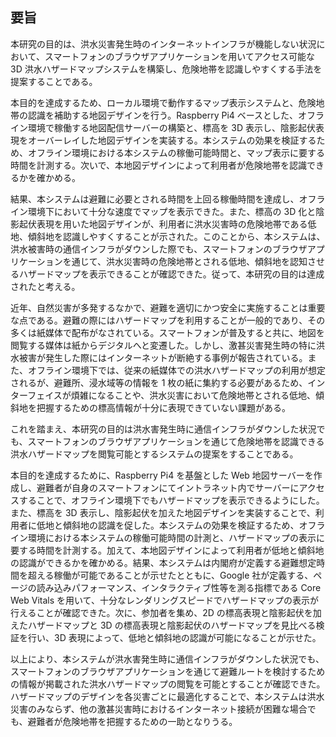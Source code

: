## 要旨

本研究の目的は、洪水災害発生時のインターネットインフラが機能しない状況において、スマートフォンのブラウザアプリケーションを用いてアクセス可能な 3D 洪水ハザードマップシステムを構築し、危険地帯を認識しやすくする手法を提案することである。

本目的を達成するため、ローカル環境で動作するマップ表示システムと、危険地帯の認識を補助する地図デザインを行う。Raspberry Pi4 ベースとした、オフライン環境で稼働する地図配信サーバーの構築と、標高を 3D 表示し、陰影起伏表現をオーバーレイした地図デザインを実装する。本システムの効果を検証するため、オフライン環境における本システムの稼働可能時間と、マップ表示に要する時間を計測する。次いで、本地図デザインによって利用者が危険地帯を認識できるかを確かめる。

結果、本システムは避難に必要とされる時間を上回る稼働時間を達成し、オフライン環境下において十分な速度でマップを表示できた。また、標高の 3D 化と陰影起伏表現を用いた地図デザインが、利用者に洪水災害時の危険地帯である低地、傾斜地を認識しやすくすることが示された。このことから、本システムは、洪水被害時の通信インフラがダウンした際でも、スマートフォンのブラウザアプリケーションを通じて、洪水災害時の危険地帯とされる低地、傾斜地を認知させるハザードマップを表示できることが確認できた。従って、本研究の目的は達成されたと考える。

近年、自然災害が多発するなかで、避難を適切にかつ安全に実施することは重要な点である。避難の際にはハザードマップを利用することが一般的であり、その多くは紙媒体で配布がなされている。スマートフォンが普及すると共に、地図を閲覧する媒体は紙からデジタルへと変遷した。しかし、激甚災害発生時の特に洪水被害が発生した際にはインターネットが断絶する事例が報告されている。また、オフライン環境下では、従来の紙媒体での洪水ハザードマップの利用が想定されるが、避難所、浸水域等の情報を 1 枚の紙に集約する必要があるため、インターフェイスが煩雑になることや、洪水災害において危険地帯とされる低地、傾斜地を把握するための標高情報が十分に表現できていない課題がある。

これを踏まえ、本研究の目的は洪水害発生時に通信インフラがダウンした状況でも、スマートフォンのブラウザアプリケーションを通じて危険地帯を認識できる洪水ハザードマップを閲覧可能とするシステムの提案をすることである。

本目的を達成するために、Raspberry Pi4 を基盤とした Web 地図サーバーを作成し、避難者が自身のスマートフォンにてイントラネット内でサーバーにアクセスすることで、オフライン環境下でもハザードマップを表示できるようにした。また、標高を 3D 表示し、陰影起伏を加えた地図デザインを実装することで、利用者に低地と傾斜地の認識を促した。本システムの効果を検証するため、オフライン環境における本システムの稼働可能時間の計測と、ハザードマップの表示に要する時間を計測する。加えて、本地図デザインによって利用者が低地と傾斜地の認識ができるかを確かめる。結果、本システムは内閣府が定義する避難想定時間を超える稼働が可能であることが示せたとともに、Google 社が定義する、ページの読み込みパフォーマンス、インタラクティブ性等を測る指標である Core Web Vitals を用いて、十分なレンダリングスピードでハザードマップの表示が行えることが確認できた。次に、参加者を集め、2D の標高表現と陰影起伏を加えたハザードマップと 3D の標高表現と陰影起伏のハザードマップを見比べる検証を行い、3D 表現によって、低地と傾斜地の認識が可能になることが示せた。

以上により、本システムが洪水害発生時に通信インフラがダウンした状況でも、スマートフォンのブラウザアプリケーションを通じて避難ルートを検討するための情報が掲載された洪水ハザードマップの閲覧を可能とすることが確認できた。ハザードマップのデザインを各災害ごとに最適化することで、本システムは洪水災害のみならず、他の激甚災害時におけるインターネット接続が困難な場合でも、避難者が危険地帯を把握するための一助となりうる。
